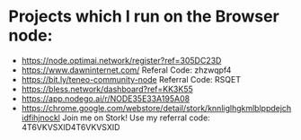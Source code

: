# Projects which I run on the Browser node:

- https://node.optimai.network/register?ref=305DC23D
- https://www.dawninternet.com/ Referal Code: zhzwqpf4
- https://bit.ly/teneo-community-node Referral Code: RSQET 
- https://bless.network/dashboard?ref=KK3K55
- https://app.nodego.ai/r/NODE35E33A195A08
- https://chrome.google.com/webstore/detail/stork/knnliglhgkmlblppdejchidfihjnockl Join me on Stork! Use my referral code: 4T6VKVSXID4T6VKVSXID
